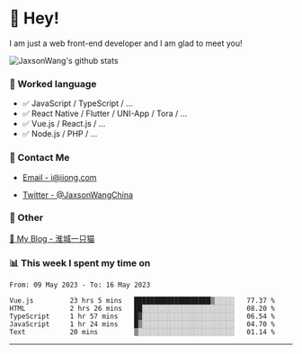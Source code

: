 # 👋 Hey!

I am just a web front-end developer and I am glad to meet you!

![JaxsonWang's github stats](https://github-readme-stats.vercel.app/api?username=JaxsonWang&&show_icons=true&&title_color=1abc9c&&icon_color=1abc9c)


### 📝 Worked language

- ✅ JavaScript / TypeScript / ...
- ✅ React Native / Flutter / UNI-App / Tora / ...
- ✅ Vue.js / React.js / ...
- ✅ Node.js / PHP / ...

### 📮 Contact Me

- [Email - i@iiong.com](mailto:i@iiong.com)

- [Twitter - @JaxsonWangChina](https://twitter.com/JaxsonWangChina)

### 🤪 Other

[📌 My Blog - 淮城一只猫](https://iiong.com)

### 📊 This week I spent my time on

<!--START_SECTION:waka-->

```text
From: 09 May 2023 - To: 16 May 2023

Vue.js         23 hrs 5 mins   ███████████████████▒░░░░░   77.37 %
HTML           2 hrs 26 mins   ██░░░░░░░░░░░░░░░░░░░░░░░   08.20 %
TypeScript     1 hr 57 mins    █▓░░░░░░░░░░░░░░░░░░░░░░░   06.54 %
JavaScript     1 hr 24 mins    █▒░░░░░░░░░░░░░░░░░░░░░░░   04.70 %
Text           20 mins         ▒░░░░░░░░░░░░░░░░░░░░░░░░   01.14 %
```

<!--END_SECTION:waka-->

---
